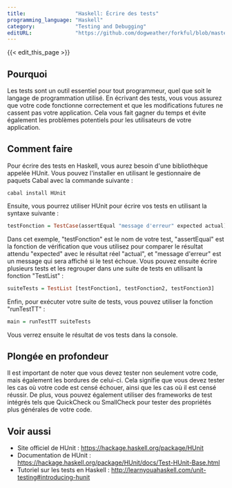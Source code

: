 ```yaml
---
title:                "Haskell: Écrire des tests"
programming_language: "Haskell"
category:             "Testing and Debugging"
editURL:              "https://github.com/dogweather/forkful/blob/master/content/fr/haskell/writing-tests.md"
---
```


{{< edit_this_page >}}

## Pourquoi

Les tests sont un outil essentiel pour tout programmeur, quel que soit le langage de programmation utilisé. En écrivant des tests, vous vous assurez que votre code fonctionne correctement et que les modifications futures ne cassent pas votre application. Cela vous fait gagner du temps et évite également les problèmes potentiels pour les utilisateurs de votre application.

## Comment faire

Pour écrire des tests en Haskell, vous aurez besoin d'une bibliothèque appelée HUnit. Vous pouvez l'installer en utilisant le gestionnaire de paquets Cabal avec la commande suivante :

`cabal install HUnit`

Ensuite, vous pourrez utiliser HUnit pour écrire vos tests en utilisant la syntaxe suivante :

```Haskell
testFonction = TestCase(assertEqual "message d'erreur" expected actual)
```

Dans cet exemple, "testFonction" est le nom de votre test, "assertEqual" est la fonction de vérification que vous utilisez pour comparer le résultat attendu "expected" avec le résultat réel "actual", et "message d'erreur" est un message qui sera affiché si le test échoue. Vous pouvez ensuite écrire plusieurs tests et les regrouper dans une suite de tests en utilisant la fonction "TestList" :

```Haskell
suiteTests = TestList [testFonction1, testFonction2, testFonction3]
```

Enfin, pour exécuter votre suite de tests, vous pouvez utiliser la fonction "runTestTT" :

```Haskell
main = runTestTT suiteTests
```

Vous verrez ensuite le résultat de vos tests dans la console.

## Plongée en profondeur

Il est important de noter que vous devez tester non seulement votre code, mais également les bordures de celui-ci. Cela signifie que vous devez tester les cas où votre code est censé échouer, ainsi que les cas où il est censé réussir. De plus, vous pouvez également utiliser des frameworks de test intégrés tels que QuickCheck ou SmallCheck pour tester des propriétés plus générales de votre code.

## Voir aussi

- Site officiel de HUnit : https://hackage.haskell.org/package/HUnit
- Documentation de HUnit : https://hackage.haskell.org/package/HUnit/docs/Test-HUnit-Base.html
- Tutoriel sur les tests en Haskell : http://learnyouahaskell.com/unit-testing#introducing-hunit